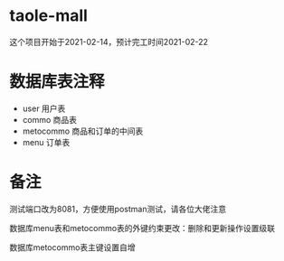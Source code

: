 # taole-mall
这个项目开始于2021-02-14，预计完工时间2021-02-22

# 数据库表注释
- user 用户表
- commo 商品表
- metocommo 商品和订单的中间表
- menu 订单表

# 备注
测试端口改为8081，方便使用postman测试，请各位大佬注意

数据库menu表和metocommo表的外键约束更改：删除和更新操作设置级联

数据库metocommo表主键设置自增
